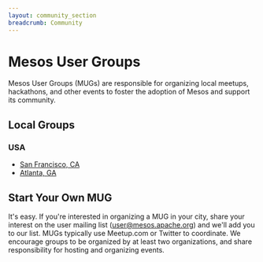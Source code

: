 ```yaml
---
layout: community_section
breadcrumb: Community
---
```


# Mesos User Groups

Mesos User Groups (MUGs) are responsible for organizing local meetups, hackathons, and other events to foster the adoption of Mesos and support its community.

## Local Groups

### USA
<ul>
	<li><a href="http://www.meetup.com/Bay-Area-Mesos-User-Group/">San Francisco, CA</a></li>
	<li><a href="https://twitter.com/AtlantaMesos">Atlanta, GA</a></li>
</ul>

## Start Your Own MUG

It's easy. If you're interested in organizing a MUG in your city, share your interest on the user mailing list (user@mesos.apache.org) and we'll add you to our list. MUGs typically use Meetup.com or Twitter to coordinate. We encourage groups to be organized by at least two organizations, and share responsibility for hosting and organizing events.